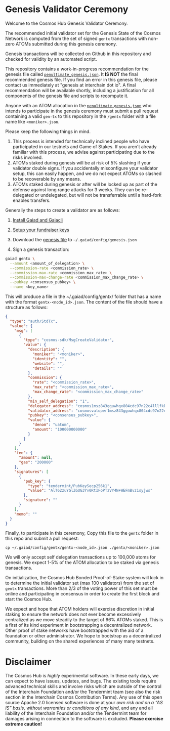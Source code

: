# Genesis Validator Ceremony

Welcome to the Cosmos Hub Genesis Validator Ceremony.

The recommended initial validator set for the Genesis State of the Cosmos Network is computed from the set of
signed `gentx` transactions with non-zero ATOMs submitted during this genesis ceremony.

Genesis transactions will be collected on Github in this repository and checked for validity by an automated script.

This repository contains a work-in-progress recommendation for the genesis file called [`penultimate_genesis.json`](./penultimate_genesis.json).
It **IS NOT** the final recommended genesis file. 
If you find an error in this genesis file, please contact us
immediately at "genesis at interchain dot io".
A final recommendation will be available shortly, including a justification for
all components of the genesis file and scripts to recompute it.

Anyone with an ATOM allocation in the [`penultimate_genesis.json`](./penultimate_genesis.json) who intends to participate in the genesis ceremony must submit a pull request
containing a valid `gen-tx` to this repository in the `/gentx` folder with a file name like `<moniker>.json`.

Please keep the following things in mind.

1. This process is intended for technically inclined people who have participated in our testnets and Game of Stakes. If you aren't already familiar with this process, we advise against participating due to the risks involved.
2. ATOMs staked during genesis will be at risk of 5% slashing if your validator double signs. If you accidentally misconfigure your validator setup, this can easily happen, and we do not expect ATOMs so slashed to be recoverable by any means. 
3. ATOMs staked during genesis or after will be locked up as part of the defense against long range attacks for 3 weeks. They can be re-delegated or undelegated, but will not be transferrable until a hard-fork enables transfers.

Generally the steps to create a validator are as follows:

1. [Install Gaiad and Gaiacli](https://github.com/cosmos/cosmos-sdk/blob/master/docs/gaia/installation.md)

2. [Setup your fundraiser keys](https://github.com/cosmos/cosmos-sdk/blob/master/docs/gaia/delegator-guide-cli.md#restoring-an-account-from-the-fundraiser)

3. Download the [genesis file](https://raw.githubusercontent.com/cosmos/launch/master/penultimate_genesis.json) to `~/.gaiad/config/genesis.json`

4. Sign a genesis transaction:

```bash
gaiad gentx \
  --amount <amount_of_delegation> \
  --commission-rate <commission_rate> \
  --commission-max-rate <commission_max_rate> \
  --commission-max-change-rate <commission_max_change_rate> \
  --pubkey <consensus_pubkey> \
  --name <key_name>
```

This will produce a file in the ~/.gaiad/config/gentx/ folder that has a name with the format `gentx-<node_id>.json`. The content of the file should have a structure as follows:

```json
{
  "type": "auth/StdTx",
  "value": {
    "msg": [
      {
        "type": "cosmos-sdk/MsgCreateValidator",
        "value": {
          "description": {
            "moniker": "<moniker>",
            "identity": "",
            "website": "",
            "details": ""
          },
          "commission": {
            "rate": "<commission_rate>",
            "max_rate": "<commission_max_rate>",
            "max_change_rate": "<commission_max_change_rate>"
          },
          "min_self_delegation": "1",
          "delegator_address": "cosmos1msz843gguwhqx804cdc97n22c4lllfkk39qlnc",
          "validator_address": "cosmosvaloper1msz843gguwhqx804cdc97n22c4lllfkk5352lt",
          "pubkey": "<consensus_pubkey>",
          "value": {
            "denom": "uatom",
            "amount": "100000000000"
          }
        }
      }
    ],
    "fee": {
      "amount": null,
      "gas": "200000"
    },
    "signatures": [
      {
        "pub_key": {
          "type": "tendermint/PubKeySecp256k1",
          "value": "AlT62zuYGlZGUG3Yv0RtIFoPTzVY4N+WEFmBvz1syjws"
        },
        "signature": ""
      }
    ],
    "memo": ""
  }
}
```

Finally, to participate in this ceremony, Copy this file to the `gentx` folder in this repo 
and submit a pull request:

```
cp ~/.gaiad/config/gentx/gentx-<node_id>.json ./gentx/<moniker>.json
```

We will only accept self delegation transactions up to 100,000 atoms for genesis. We expect 1-5% of the ATOM allocation to 
be staked via genesis transactions.

On initialization, the Cosmos Hub Bonded Proof-of-Stake system will kick in to 
determine the initial validator set (max 100 validators) from the set of `gentx` transactions.
More than 2/3 of the voting power of this set must be online and participating in consensus
in order to create the first block and start the Cosmos Hub.

We expect and hope that ATOM holders will exercise discretion in initial staking to ensure the network
does not ever become excessively centralized as we move steadily to the target of 66% ATOMs staked. This is 
a first of its kind experiment in bootstrapping a decentralized network. Other proof of stake networks have 
bootstrapped with the aid of a foundation or other administrator. We hope to bootstrap as a decentralized community, building on the shared experiences of many many testnets.


# Disclaimer

The Cosmos Hub is *highly* experimental software. In these early days, we can
expect to have issues, updates, and bugs. The existing tools require advanced
technical skills and involve risks which are outside of the control of the
Interchain Foundation and/or the Tendermint team (see also the risk section in
the Interchain Cosmos Contribution Terms). Any use of this open source Apache
2.0 licensed software is done at your *own risk and on a “AS IS” basis, without
warranties or conditions of any kind*, and any and all liability of the
Interchain Foundation and/or the Tendermint team for damages arising in
connection to the software is excluded. **Please exercise extreme caution!**
